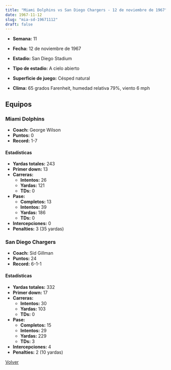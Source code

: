 ```yaml
---
title: "Miami Dolphins vs San Diego Chargers - 12 de noviembre de 1967"
date: 1967-11-12
slug: "mia-sd-19671112"
draft: false
---
```


* **Semana:** 11
* **Fecha:** 12 de noviembre de 1967

* **Estadio:** San Diego Stadium
* **Tipo de estadio:** A cielo abierto
* **Superficie de juego:** Césped natural
* **Clima:** 65 grados Farenheit, humedad relativa 79%, viento 6 mph

## Equipos


### Miami Dolphins
* **Coach:** George Wilson
* **Puntos:** 0
* **Record:** 1-7
#### Estadísticas
* **Yardas totales:** 243
* **Primer down:** 13
* **Carreras:**
  * **Intentos:** 26
  * **Yardas:** 121
  * **TDs:** 0
* **Pase:**
  * **Completos:** 13
  * **Intentos:** 39
  * **Yardas:** 186
  * **TDs:** 0
* **Intercepciones:** 0
* **Penalties:** 3 (35 yardas)

### San Diego Chargers
* **Coach:** Sid Gillman
* **Puntos:** 24
* **Record:** 6-1-1
#### Estadísticas
* **Yardas totales:** 332
* **Primer down:** 17
* **Carreras:**
  * **Intentos:** 30
  * **Yardas:** 103
  * **TDs:** 0
* **Pase:**
  * **Completos:** 15
  * **Intentos:** 29
  * **Yardas:** 229
  * **TDs:** 3
* **Intercepciones:** 4
* **Penalties:** 2 (10 yardas)


[Volver](/historia/1967)
